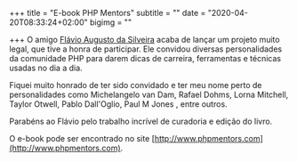 +++
title = "E-book PHP Mentors"
subtitle = ""
date = "2020-04-20T08:33:24+02:00"
bigimg = ""

+++
O amigo [Flávio Augusto da Silveira](https://twitter.com/flaviosilveira) acaba de lançar um projeto muito legal, que tive a honra de participar. Ele convidou diversas personalidades da comunidade PHP para darem dicas de carreira, ferramentas e técnicas usadas no dia a dia. 

Fiquei muito honrado de ter sido convidado e ter meu nome perto de personalidades como Michelangelo van Dam, Rafael Dohms, Lorna Mitchell, Taylor Otwell, Pablo Dall'Oglio, Paul M Jones , entre outros. 

Parabéns ao Flávio pelo trabalho incrível de curadoria e edição do livro.

O e-book pode ser encontrado no site [http://www.phpmentors.com](http://www.phpmentors.com).
